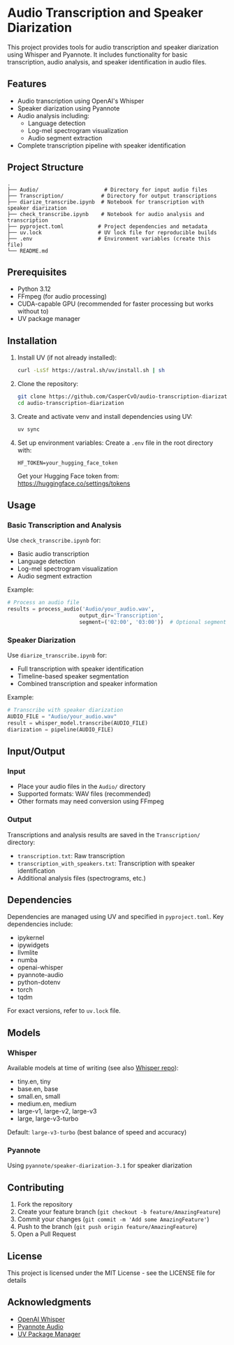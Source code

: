 # Audio Transcription and Speaker Diarization

This project provides tools for audio transcription and speaker diarization using Whisper and Pyannote. It includes functionality for basic transcription, audio analysis, and speaker identification in audio files.

## Features

- Audio transcription using OpenAI's Whisper
- Speaker diarization using Pyannote
- Audio analysis including:
  - Language detection
  - Log-mel spectrogram visualization
  - Audio segment extraction
- Complete transcription pipeline with speaker identification

## Project Structure

```
.
├── Audio/                     # Directory for input audio files
├── Transcription/            # Directory for output transcriptions
├── diarize_transcribe.ipynb  # Notebook for transcription with speaker diarization
├── check_transcribe.ipynb    # Notebook for audio analysis and transcription
├── pyproject.toml           # Project dependencies and metadata
├── uv.lock                  # UV lock file for reproducible builds
├── .env                     # Environment variables (create this file)
└── README.md
```

## Prerequisites

- Python 3.12
- FFmpeg (for audio processing)
- CUDA-capable GPU (recommended for faster processing but works without to)
- UV package manager

## Installation

1. Install UV (if not already installed):
   ```bash
   curl -LsSf https://astral.sh/uv/install.sh | sh
   ```

2. Clone the repository:
   ```bash
   git clone https://github.com/CasperCvO/audio-transcription-diarization.git
   cd audio-transcription-diarization
   ```

3. Create and activate venv and install dependencies using UV:
   ```bash
   uv sync
   ```

4. Set up environment variables:
   Create a `.env` file in the root directory with:
   ```
   HF_TOKEN=your_hugging_face_token
   ```
   Get your Hugging Face token from: https://huggingface.co/settings/tokens

## Usage

### Basic Transcription and Analysis

Use `check_transcribe.ipynb` for:
- Basic audio transcription
- Language detection
- Log-mel spectrogram visualization
- Audio segment extraction

Example:
```python
# Process an audio file
results = process_audio('Audio/your_audio.wav', 
                       output_dir='Transcription',
                       segment=('02:00', '03:00'))  # Optional segment
```

### Speaker Diarization

Use `diarize_transcribe.ipynb` for:
- Full transcription with speaker identification
- Timeline-based speaker segmentation
- Combined transcription and speaker information

Example:
```python
# Transcribe with speaker diarization
AUDIO_FILE = "Audio/your_audio.wav"
result = whisper_model.transcribe(AUDIO_FILE)
diarization = pipeline(AUDIO_FILE)
```

## Input/Output

### Input
- Place your audio files in the `Audio/` directory
- Supported formats: WAV files (recommended)
- Other formats may need conversion using FFmpeg

### Output
Transcriptions and analysis results are saved in the `Transcription/` directory:
- `transcription.txt`: Raw transcription
- `transcription_with_speakers.txt`: Transcription with speaker identification
- Additional analysis files (spectrograms, etc.)

## Dependencies

Dependencies are managed using UV and specified in `pyproject.toml`. Key dependencies include:
- ipykernel
- ipywidgets
- llvmlite
- numba
- openai-whisper
- pyannote-audio
- python-dotenv
- torch
- tqdm

For exact versions, refer to `uv.lock` file.

## Models

### Whisper
Available models at time of writing (see also [Whisper repo](https://github.com/openai/whisper)):
- tiny.en, tiny
- base.en, base
- small.en, small
- medium.en, medium
- large-v1, large-v2, large-v3
- large, large-v3-turbo

Default: `large-v3-turbo` (best balance of speed and accuracy)

### Pyannote
Using `pyannote/speaker-diarization-3.1` for speaker diarization

## Contributing

1. Fork the repository
2. Create your feature branch (`git checkout -b feature/AmazingFeature`)
3. Commit your changes (`git commit -m 'Add some AmazingFeature'`)
4. Push to the branch (`git push origin feature/AmazingFeature`)
5. Open a Pull Request

## License

This project is licensed under the MIT License - see the LICENSE file for details

## Acknowledgments

- [OpenAI Whisper](https://github.com/openai/whisper)
- [Pyannote Audio](https://github.com/pyannote/pyannote-audio)
- [UV Package Manager](https://github.com/astral-sh/uv)
